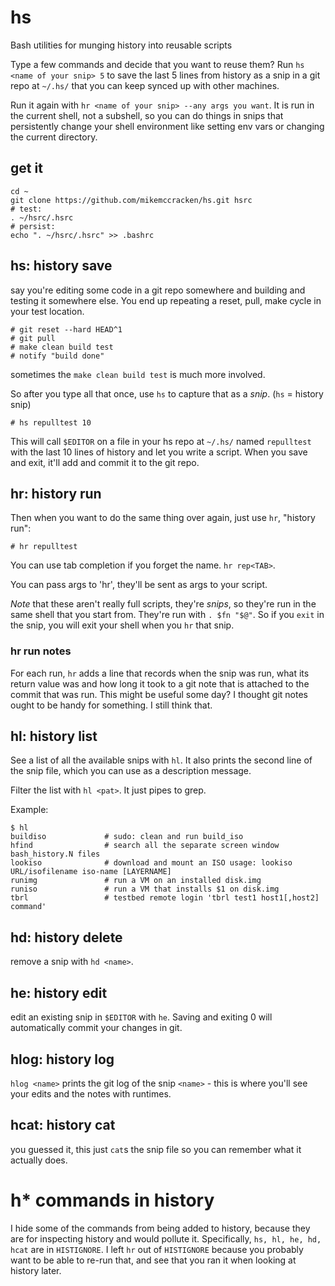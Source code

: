 # hs
Bash utilities for munging history into reusable scripts

Type a few commands and decide that you want to reuse them? Run `hs <name of your snip> 5` to save the last 5 lines from history as a snip in a git repo at `~/.hs/` that you can keep synced up with other machines.

Run it again with `hr <name of your snip> --any args you want`. It is run in the current shell, not a subshell, so you can do things in snips that persistently change your shell environment like setting env vars or changing the current directory.

## get it

```
cd ~
git clone https://github.com/mikemccracken/hs.git hsrc
# test:
. ~/hsrc/.hsrc
# persist:
echo ". ~/hsrc/.hsrc" >> .bashrc
```

## hs: history save

say you're editing some code in a git repo somewhere and building and testing it somewhere else.
You end up repeating a reset, pull, make cycle in your test location.

```
# git reset --hard HEAD^1
# git pull
# make clean build test
# notify "build done"
```

sometimes the `make clean build test` is much more involved.

So after you type all that once, use `hs` to capture that as a *snip*. (`hs` = history snip)

```
# hs repulltest 10
```

This will call `$EDITOR` on a file in your hs repo at `~/.hs/` named `repulltest` with the last 10 lines of history and let you write a script. When you save and exit, it'll add and commit it to the git repo.

## hr: history run
Then when you want to do the same thing over again, just use `hr`, "history run":

```
# hr repulltest
```

You can use tab completion if you forget the name. `hr rep<TAB>`.

You can pass args to 'hr', they'll be sent as args to your script.

*Note* that these aren't really full scripts, they're *snips*, so they're run in the same shell that you start from. They're run with `. $fn "$@"`. So if you `exit` in the snip, you will exit your shell when you `hr` that snip.

### hr run notes

For each run, `hr` adds a line that records when the snip was run, what its return value was and how long it took to a git note that is attached to the commit that was run. This might be useful some day? I thought git notes ought to be handy for something. I still think that.

## hl: history list

See a list of all the available snips with `hl`. It also prints the second line of the snip file, which you can use as a description message.

Filter the list with `hl <pat>`. It just pipes to grep.

Example:
```
$ hl
buildiso             # sudo: clean and run build_iso
hfind                # search all the separate screen window bash_history.N files
lookiso              # download and mount an ISO usage: lookiso URL/isofilename iso-name [LAYERNAME]
runimg               # run a VM on an installed disk.img
runiso               # run a VM that installs $1 on disk.img
tbrl                 # testbed remote login 'tbrl test1 host1[,host2] command'
```

## hd: history delete

remove a snip with `hd <name>`.

## he: history edit

edit an existing snip in `$EDITOR` with `he`.
Saving and exiting 0 will automatically commit your changes in git.

## hlog: history log

`hlog <name>` prints the git log of the snip `<name>` - this is where you'll see your edits and the notes with runtimes.

## hcat: history cat

you guessed it, this just `cat`s the snip file so you can remember what it actually does.


# h* commands in history

I hide some of the commands from being added to history, because they are for inspecting history and would pollute it. Specifically, `hs, hl, he, hd, hcat` are in `HISTIGNORE`. I left `hr` out of `HISTIGNORE` because you probably want to be able to re-run that, and see that you ran it when looking at history later.

